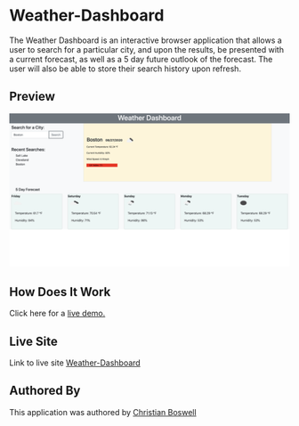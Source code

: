 # Weather-Dashboard

The Weather Dashboard is an interactive browser application that allows a user to search for a particular city, and upon the results, be presented with a current forecast, as well as a 5 day future outlook of the forecast. The user will also be able to store their search history upon refresh. 


## Preview 

![Weather Dashboard Scheduler Preview](https://github.com/cboswel1/Weather-Dashboard/blob/master/Assets/Screen%20Shot%202020-08-27%20at%205.04.33%20PM.png?raw=true)

## How Does It Work

Click here for a [live demo.](https://www.youtube.com/watch?v=1ZykkfTAhGI)

## Live Site 
Link to live site [Weather-Dashboard](https://cboswel1.github.io/Weather-Dashboard/) 

## Authored By 
This application was authored by [Christian Boswell](https://github.com/cboswel1)  